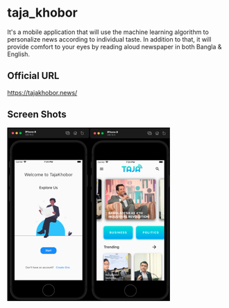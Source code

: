 # taja_khobor

It's a mobile application that will use the machine learning algorithm to personalize news according to individual taste. In addition to that, it will provide comfort to your eyes by reading aloud newspaper in both Bangla & English.

## Official URL

https://tajakhobor.news/

## Screen Shots
<img align="left" src="screen_shots/Screen Shot 2021-10-11 at 7.24.35 PM.png" height="400"></img>
<img align="left" src="screen_shots/Screen Shot 2021-10-11 at 7.24.48 PM.png" height="400"></img>
